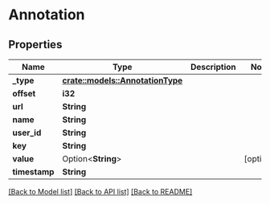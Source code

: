 # Annotation

## Properties

Name | Type | Description | Notes
------------ | ------------- | ------------- | -------------
**_type** | [**crate::models::AnnotationType**](annotationType.md) |  | 
**offset** | **i32** |  | 
**url** | **String** |  | 
**name** | **String** |  | 
**user_id** | **String** |  | 
**key** | **String** |  | 
**value** | Option<**String**> |  | [optional]
**timestamp** | **String** |  | 

[[Back to Model list]](../README.md#documentation-for-models) [[Back to API list]](../README.md#documentation-for-api-endpoints) [[Back to README]](../README.md)


